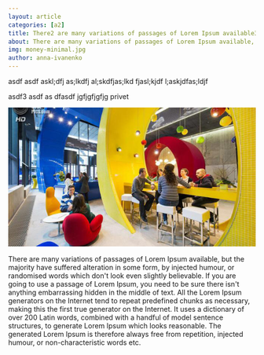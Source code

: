 ```yaml
---
layout: article
categories: [a2]
title: There2 are many variations of passages of Lorem Ipsum available3
about: There are many variations of passages of Lorem Ipsum available, but the
img: money-minimal.jpg
author: anna-ivanenko
---
```

asdf asdf askl;dfj as;lkdfj al;skdfjas;lkd fjasl;kjdf l;askjdfas;ldjf

asdf3
asdf
as
dfasdf
jgfjgfjgfjg privet

![asdf](images/kakgoogle.jpg)


There are many variations of passages of Lorem Ipsum available, 
but the majority have suffered alteration in some form, by injected humour, or randomised words which
 don't look even slightly believable. If you are going to use a passage of Lorem Ipsum, you need to be
  sure there isn't anything embarrassing hidden in the middle of text. All the Lorem Ipsum generators on the
   Internet tend to repeat predefined chunks as necessary, making this the first true generator on the Internet. 
   It uses a dictionary of over 200 Latin words, combined with a handful of model sentence structures, to generate Lorem 
   Ipsum which looks reasonable. The generated Lorem Ipsum is therefore always free from repetition, injected humour, 
   or non-characteristic words etc.

